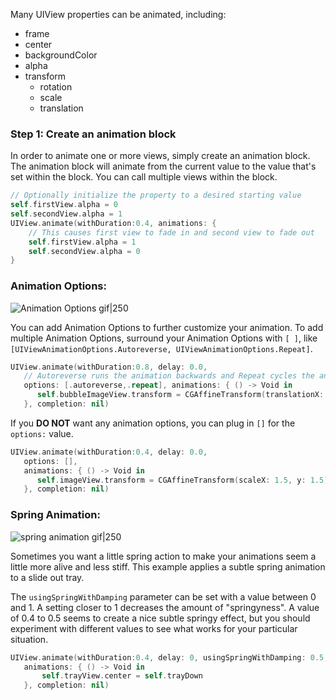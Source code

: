 Many UIView properties can be animated, including:

- frame
- center
- backgroundColor
- alpha
- transform
   - rotation
   - scale
   - translation

### Step 1: Create an animation block

In order to animate one or more views, simply create an animation block. The animation block will animate from the current value to the value that's set within the block. You can call multiple views within the block.

```swift
// Optionally initialize the property to a desired starting value
self.firstView.alpha = 0
self.secondView.alpha = 1
UIView.animate(withDuration:0.4, animations: {
    // This causes first view to fade in and second view to fade out
    self.firstView.alpha = 1
    self.secondView.alpha = 0
}      
```

### Animation Options:

![Animation Options gif|250](http://i.imgur.com/KJ8QWAv.gif)

You can add Animation Options to further customize your animation. To add multiple Animation Options, surround your Animation Options with `[ ]`, like `[UIViewAnimationOptions.Autoreverse, UIViewAnimationOptions.Repeat]`.

```swift
UIView.animate(withDuration:0.8, delay: 0.0,  
   // Autoreverse runs the animation backwards and Repeat cycles the animation indefinitely. 
   options: [.autoreverse,.repeat], animations: { () -> Void in
      self.bubbleImageView.transform = CGAffineTransform(translationX: 0, y: 10)
   }, completion: nil)
```

If you **DO NOT** want any animation options, you can plug in `[]` for the `options:` value.

```swift
UIView.animate(withDuration:0.4, delay: 0.0,   
   options: [], 
   animations: { () -> Void in
      self.imageView.transform = CGAffineTransform(scaleX: 1.5, y: 1.5)
   }, completion: nil)
```

### Spring Animation:

![spring animation gif|250](http://i.imgur.com/kkG0GXf.gif) 
  
Sometimes you want a little spring action to make your animations seem a little more alive and less stiff. This example applies a subtle spring animation to a slide out tray.

The `usingSpringWithDamping` parameter can be set with a value between 0 and 1. A setting closer to 1 decreases the amount of "springyness". A value of 0.4 to 0.5 seems to create a nice subtle springy effect, but you should experiment with different values to see what works for your particular situation.

```swift
UIView.animate(withDuration:0.4, delay: 0, usingSpringWithDamping: 0.5, initialSpringVelocity: 1, options:[] , 
   animations: { () -> Void in
       self.trayView.center = self.trayDown
   }, completion: nil)
``` 